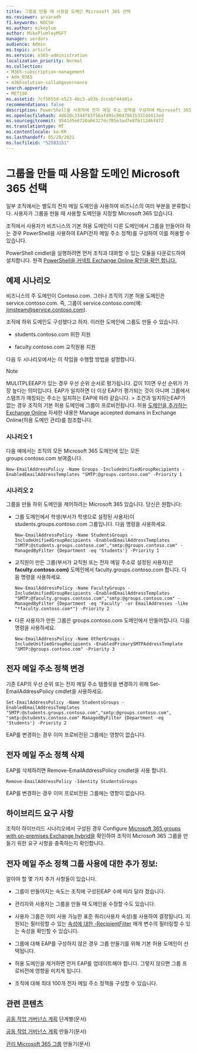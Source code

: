 ```yaml
---
title: 그룹을 만들 때 사용할 도메인 Microsoft 365 선택
ms.reviewer: arvaradh
f1.keywords: NOCSH
ms.author: mikeplum
author: MikePlumleyMSFT
manager: serdars
audience: Admin
ms.topic: article
ms.service: o365-administration
localization_priority: Normal
ms.collection:
- M365-subscription-management
- Adm_O365
- m365solution-collabgovernance
search.appverid:
- MET150
ms.assetid: 7cf5655d-e523-4bc3-a93b-3ccebf44a01a
recommendations: false
description: PowerShell을 사용하여 전자 메일 주소 정책을 구성하여 Microsoft 365 그룹을 만들 때 사용할 도메인을 선택하는 방법을 학습합니다.
ms.openlocfilehash: 4d620c3344f83f56afd05c00d78615331dd413ed
ms.sourcegitcommit: 9541d5e6720a06327dc785e3ad7e8fb11246fd72
ms.translationtype: MT
ms.contentlocale: ko-KR
ms.lasthandoff: 05/20/2021
ms.locfileid: "52583151"
---
```

# <a name="choose-the-domain-to-use-when-creating-microsoft-365-groups"></a>그룹을 만들 때 사용할 도메인 Microsoft 365 선택

일부 조직에서는 별도의 전자 메일 도메인을 사용하여 비즈니스의 여러 부분을 분류합니다. 사용자가 그룹을 만들 때 사용할 도메인을 지정할 Microsoft 365 있습니다.
  
조직에서 사용자가 비즈니스의 기본 허용 도메인이 다른 도메인에서 그룹을 만들어야 하는 경우 PowerShell을 사용하여 EAP(전자 메일 주소 정책)를 구성하여 이를 허용할 수 있습니다.

PowerShell cmdlet을 실행하려면 먼저 조직과 대화할 수 있는 모듈을 다운로드하여 설치합니다. 원격 [PowerShell을 커넥트 Exchange Online 확인을 확인 합니다.](/powershell/exchange/connect-to-exchange-online-powershell)

## <a name="example-scenarios"></a>예제 시나리오

비즈니스의 주 도메인이 Contoso.com. 그러나 조직의 기본 허용 도메인은 service.contoso.com. 즉, 그룹이 service.contoso.com(예: jimsteam@service.contoso.com).
  
조직에 하위 도메인도 구성했다고 하자. 이러한 도메인에 그룹도 만들 수 있습니다.
  
- students.contoso.com 위한 지원
    
- faculty.contoso.com 교직원용 지원
    
다음 두 시나리오에서는 이 작업을 수행할 방법을 설명합니다.

> [!NOTE]
> MULITPLEEAP가 있는 경우 우선 순위 순서로 평가됩니다. 값이 1이면 우선 순위가 가장 높다는 의미입니다. EAP가 일치하면 더 이상 EAP가 평가되는 것이 아니며 그룹에서 스탬프가 매칭되는 주소는 일치하는 EAP에 따라 같습니다. > 조건과 일치하는EAP가 없는 경우 조직의 기본 허용 도메인에 그룹이 프로비전됩니다. 허용 [도메인을 추가하는 Exchange Online](/exchange/mail-flow-best-practices/manage-accepted-domains/manage-accepted-domains) 자세한 내용은 Manage accepted domains in Exchange Online(허용 도메인 관리)를 참조합니다.
  
### <a name="scenario-1"></a>시나리오 1

다음 예에서는 조직의 모든 Microsoft 365 도메인에 있는 모든 groups.contoso.com 보여줍니다.
  
```
New-EmailAddressPolicy -Name Groups -IncludeUnifiedGroupRecipients -EnabledEmailAddressTemplates "SMTP:@groups.contoso.com" -Priority 1
```

### <a name="scenario-2"></a>시나리오 2

그룹을 만들 하위 도메인을 제어하려는 Microsoft 365 있습니다. 당신은 원합니다:
  
- 그룹 도메인에서 학생(부서가 학생으로 설정된 사용자)이 students.groups.contoso.com 그룹입니다.   다음 명령을 사용하세요.
    
  ```
  New-EmailAddressPolicy -Name StudentsGroups -IncludeUnifiedGroupRecipients -EnabledEmailAddressTemplates "SMTP:@students.groups.contoso.com","smtp:@groups.contoso.com" -ManagedByFilter {Department -eq 'Students'} -Priority 1
  ```

- 교직원이 만든 그룹(부서가 교직원 또는 전자 메일 주소로 설정된 사용자)은 **faculty.contoso.com)** 도메인에서 faculty.groups.contoso.com 합니다.  다음 명령을 사용하세요.
    
  ```
  New-EmailAddressPolicy -Name FacultyGroups -IncludeUnifiedGroupRecipients -EnabledEmailAddressTemplates "SMTP:@faculty.groups.contoso.com","smtp:@groups.contoso.com" -ManagedByFilter {Department -eq 'Faculty' -or EmailAddresses -like "*faculty.contoso.com*"} -Priority 2
  ```

- 다른 사용자가 만든 그룹은 groups.contoso.com 도메인에서 만들어집니다. 다음 명령을 사용하세요.
    
  ```
  New-EmailAddressPolicy -Name OtherGroups -IncludeUnifiedGroupRecipients -EnabledPrimarySMTPAddressTemplate "SMTP:@groups.contoso.com" -Priority 3
  ```

## <a name="change-email-address-policies"></a>전자 메일 주소 정책 변경

기존 EAP의 우선 순위 또는 전자 메일 주소 템플릿을 변경하기 위해 Set-EmailAddressPolicy cmdlet을 사용하세요.
  
```
Set-EmailAddressPolicy -Name StudentsGroups -EnabledEmailAddressTemplates "SMTP:@students.groups.contoso.com","smtp:@groups.contoso.com", "smtp:@students.contoso.com" ManagedByFilter {Department -eq 'Students'} -Priority 2

```

EAP를 변경하는 경우 이미 프로비전된 그룹에는 영향이 없습니다.
  
## <a name="delete-email-address-policies"></a>전자 메일 주소 정책 삭제

EAP를 삭제하려면 Remove-EmailAddressPolicy cmdlet을 사용 합니다.
  
```
Remove-EmailAddressPolicy -Identity StudentsGroups
```

EAP를 변경하는 경우 이미 프로비전된 그룹에는 영향이 없습니다.
  
## <a name="hybrid-requirements"></a>하이브리드 요구 사항

조직이 하이브리드 시나리오에서 구성된 경우 Configure [Microsoft 365 groups with on-premises Exchange hybrid을](/exchange/hybrid-deployment/set-up-microsoft-365-groups) 확인하여 조직이 Microsoft 365 그룹을 만들기 위한 요구 사항을 충족하는지 확인합니다. 
  
## <a name="additional-info-about-using-email-address-policies-groups"></a>전자 메일 주소 정책 그룹 사용에 대한 추가 정보:

알아야 할 몇 가지 추가 사항들이 있습니다.
  
- 그룹이 만들어지는 속도는 조직에 구성된EAP 수에 따라 달라 졌습니다.
    
- 관리자와 사용자는 그룹을 만들 때 도메인을 수정할 수도 있습니다.
    
- 사용자 그룹은 이미 사용 가능한 표준 쿼리(사용자 속성)를 사용하여 결정됩니다. 지원되는 필터링할 수 있는 [속성에 대한 -RecipientFilter](/powershell/exchange/recipientfilter-properties) 매개 변수의 필터링할 수 있는 속성을 확인할 수 있습니다. 
    
- 그룹에 대해 EAP를 구성하지 않은 경우 그룹 만들기를 위해 기본 허용 도메인이 선택됩니다.
    
- 허용 도메인을 제거하면 먼저 EAP를 업데이트해야 합니다. 그렇지 않으면 그룹 프로비전에 영향을 미치게 됩니다.
    
- 조직에 대해 최대 100개 전자 메일 주소 정책을 구성할 수 있습니다.
    
## <a name="related-content"></a>관련 콘텐츠

[공동 작업 거버넌스 계획](collaboration-governance-overview.md#collaboration-governance-planning-step-by-step) 단계별(문서)

[공동 작업 거버넌스 계획](collaboration-governance-first.md) 만들기(문서)

[관리 Microsoft 365 그룹](../admin/create-groups/create-groups.md) 만들기(문서)